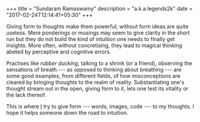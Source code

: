 +++
title = "Sundaram Ramaswamy"
description = "a.k.a legends2k"
date = "2017-02-24T12:14:41+05:30"
+++

<!-- the title and description here are ignored by layouts/index.html -->

Giving form to thoughts make them powerful; without form ideas are quite useless.  Mere ponderings or musings may seem to give clarity in the short run but they do not build the kind of intuition one needs to finally get insights.  More often, without concretising, they lead to magical thinking abeted by perceptive and cognitive errors.

Practises like *rubber ducking*, talking to a shrink (or a friend), observing the sensations of breath --- as opposed to thinking about breathing --- are some good examples, from different fields, of how misconceptions are cleared by bringing thoughts to the realm of reality.  Substantiating one's thought stream out in the open, giving form to it, lets one test its vitality or the lack thereof.

This is where [I](/about) try to give form --- words, images, code --- to my thoughts.  I hope it helps someone down the road to intuition.
